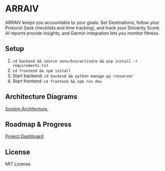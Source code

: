 # ARRAIV

ARRAIV keeps you accountable to your goals. Set Destinations, follow your Protocol (task checklists and time tracking), and track your Sincerity Score. AI reports provide insights, and Garmin integration lets you monitor fitness.

## Setup

1. `cd backend && source venv/bin/activate && pip install -r requirements.txt`
2. `cd frontend && npm install`
3. Start backend: `cd backend && python manage.py runserver`
4. Start frontend: `cd frontend && npm run dev`

## Architecture Diagrams

[System Architecture.](https://lucid.app/lucidchart/fc96039d-04f0-454e-b5b5-da97e5220935/edit?viewport_loc=-2617%2C-579%2C4946%2C2451%2C0_0&invitationId=inv_c52c34d3-3774-4276-b6af-3fbd77e41fc1 "Visit Diagram")

## Roadmap & Progress

[Project Dashboard](https://jangidankit.notion.site/ARRAIV-18647100b75a807db003f2c9e01d58e7 "Visit Dashboard")

## License

MIT License
